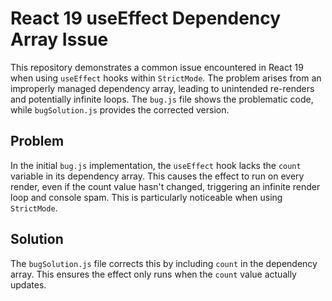 # React 19 useEffect Dependency Array Issue

This repository demonstrates a common issue encountered in React 19 when using `useEffect` hooks within `StrictMode`. The problem arises from an improperly managed dependency array, leading to unintended re-renders and potentially infinite loops.  The `bug.js` file shows the problematic code, while `bugSolution.js` provides the corrected version.

## Problem

In the initial `bug.js` implementation, the `useEffect` hook lacks the `count` variable in its dependency array. This causes the effect to run on every render, even if the count value hasn't changed, triggering an infinite render loop and console spam.  This is particularly noticeable when using `StrictMode`.

## Solution

The `bugSolution.js` file corrects this by including `count` in the dependency array. This ensures the effect only runs when the `count` value actually updates.